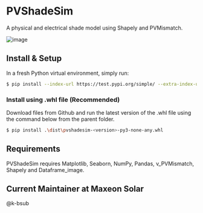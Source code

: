# PVShadeSim
 A physical and electrical shade model using Shapely and PVMismatch.

![image](https://github.com/user-attachments/assets/979498f7-2e68-4a2d-9560-a97d184d83e6)

## Install & Setup
In a fresh Python virtual environment, simply run:

```bash
$ pip install --index-url https://test.pypi.org/simple/ --extra-index-url https://pypi.org/simple pvshadesim
```

### Install using .whl file (Recommended)
Download files from Github and run the latest version of the .whl file using the command below from the parent folder.

```bash
$ pip install .\dist\pvshadesim-<version>-py3-none-any.whl
```

## Requirements

PVShadeSim requires Matplotlib, Seaborn, NumPy, Pandas, v_PVMismatch, Shapely and Dataframe_image.

## Current Maintainer at Maxeon Solar

@k-bsub
